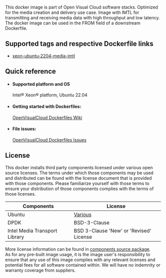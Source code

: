 This docker image is part of Open Visual Cloud software stacks. Optimized for the media creation and delivery use case. Image with IMTL for transmitting and receiving media data with high throughput and low latency. The docker image can be used in the FROM field of a downstream Dockerfile. 

## Supported tags and respective Dockerfile links
 - [xeon-ubuntu-2204-media-imtl](https://github.com/OpenVisualCloud/Dockerfiles/blob/v23.6/Xeon/ubuntu-22.04/media/imtl/Dockerfile)

## Quick reference
- #### Supported platform and OS
  Intel&reg; Xeon&reg; platform, Ubuntu 22.04




- #### Getting started with Dockerfiles:
  [OpenVisualCloud Dockerfiles Wiki](https://github.com/OpenVisualCloud/Dockerfiles/wiki)

- #### File issues:
  [OpenVisualCloud Dockerfiles Issues](https://github.com/OpenVisualCloud/Dockerfiles/issues)


## License
This docker installs third party components licensed under various open source licenses.  The terms under which those components may be used and distributed can be found with the license document that is provided with those components.  Please familiarize yourself with those terms to ensure your distribution of those components complies with the terms of those licenses.


| Components | License |
| ----- | ----- |
|Ubuntu| [Various](https://hub.docker.com/_/ubuntu) |
|DPDK|BSD-3-Clause|
|Intel Media Transport Library|BSD 3-Clause 'New' or 'Revised' License|


More license information can be found in [components source package](https://github.com/OpenVisualCloud/Dockerfiles-Resources).   
As for any pre-built image usage, it is the image user's responsibility to ensure that any use of this image complies with any relevant licenses and potential fees for all software contained within. We will have no indemnity or warranty coverage from suppliers.
